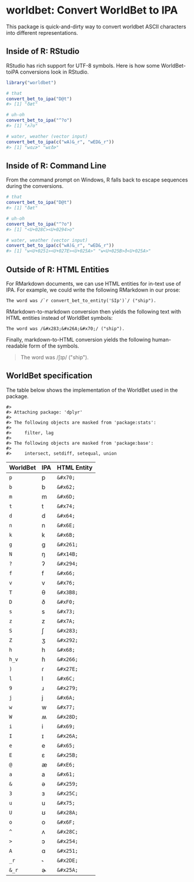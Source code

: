 <!-- README.md is generated from README.Rmd. Please edit that file -->
worldbet: Convert WorldBet to IPA
=================================

This package is quick-and-dirty way to convert worldbet ASCII characters into different representations.

Inside of R: RStudio
--------------------

RStudio has rich support for UTF-8 symbols. Here is how some WorldBet-toiPA conversions look in RStudio.

``` r
library("worldbet")

# that
convert_bet_to_ipa("D@t")
#> [1] "ðæt"

# uh-oh
convert_bet_to_ipa("^?o")
#> [1] "ʌʔo"

# water, weather (vector input)
convert_bet_to_ipa(c("wA)&_r", "wED&_r"))
#> [1] "wɑɾɚ" "wɛðɚ"
```

Inside of R: Command Line
-------------------------

From the command prompt on Windows, R falls back to escape sequences during the conversions.

``` r
# that
convert_bet_to_ipa("D@t")
#> [1] "ðæt"

# uh-oh
convert_bet_to_ipa("^?o")
#> [1] "<U+028C><U+0294>o"

# water, weather (vector input)
convert_bet_to_ipa(c("wA)&_r", "wED&_r"))
#> [1] "w<U+0251><U+027E><U+025A>" "w<U+025B>ð<U+025A>"
```

Outside of R: HTML Entities
---------------------------

For RMarkdown documents, we can use HTML entities for in-text use of IPA. For example, we could write the following RMarkdown in our prose:

    The word was /`r convert_bet_to_entity('SIp')`/ ("ship").

RMarkdown-to-markdown conversion then yields the following text with HTML entities instead of WorldBet symbols:

    The word was /&#x283;&#x26A;&#x70;/ ("ship").

Finally, markdown-to-HTML conversion yields the following human-readable form of the symbols.

> The word was /ʃɪp/ ("ship").

WorldBet specification
----------------------

The table below shows the implementation of the WorldBet used in the package.

    #> 
    #> Attaching package: 'dplyr'
    #> 
    #> The following objects are masked from 'package:stats':
    #> 
    #>     filter, lag
    #> 
    #> The following objects are masked from 'package:base':
    #> 
    #>     intersect, setdiff, setequal, union

| WorldBet | IPA | HTML Entity |
|:---------|:----|:------------|
| `p`      | p   | `&#x70;`    |
| `b`      | b   | `&#x62;`    |
| `m`      | m   | `&#x6D;`    |
| `t`      | t   | `&#x74;`    |
| `d`      | d   | `&#x64;`    |
| `n`      | n   | `&#x6E;`    |
| `k`      | k   | `&#x6B;`    |
| `g`      | ɡ   | `&#x261;`   |
| `N`      | ŋ   | `&#x14B;`   |
| `?`      | ʔ   | `&#x294;`   |
| `f`      | f   | `&#x66;`    |
| `v`      | v   | `&#x76;`    |
| `T`      | θ   | `&#x3B8;`   |
| `D`      | ð   | `&#xF0;`    |
| `s`      | s   | `&#x73;`    |
| `z`      | z   | `&#x7A;`    |
| `S`      | ʃ   | `&#x283;`   |
| `Z`      | ʒ   | `&#x292;`   |
| `h`      | h   | `&#x68;`    |
| `h_v`    | ɦ   | `&#x266;`   |
| `)`      | ɾ   | `&#x27E;`   |
| `l`      | l   | `&#x6C;`    |
| `9`      | ɹ   | `&#x279;`   |
| `j`      | j   | `&#x6A;`    |
| `w`      | w   | `&#x77;`    |
| `W`      | ʍ   | `&#x28D;`   |
| `i`      | i   | `&#x69;`    |
| `I`      | ɪ   | `&#x26A;`   |
| `e`      | e   | `&#x65;`    |
| `E`      | ɛ   | `&#x25B;`   |
| `@`      | æ   | `&#xE6;`    |
| `a`      | a   | `&#x61;`    |
| `&`      | ə   | `&#x259;`   |
| `3`      | ɜ   | `&#x25C;`   |
| `u`      | u   | `&#x75;`    |
| `U`      | ʊ   | `&#x28A;`   |
| `o`      | o   | `&#x6F;`    |
| `^`      | ʌ   | `&#x28C;`   |
| `>`      | ɔ   | `&#x254;`   |
| `A`      | ɑ   | `&#x251;`   |
| `_r`     | ˞   | `&#x2DE;`   |
| `&_r`    | ɚ   | `&#x25A;`   |
